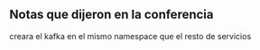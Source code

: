 ## Notas que dijeron en la conferencia

creara el kafka en el mismo namespace que el resto de servicios
